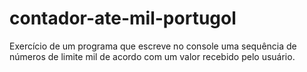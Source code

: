 # contador-ate-mil-portugol
Exercício de um programa que escreve no console uma sequência de números de limite mil de acordo com um valor recebido pelo usuário.
